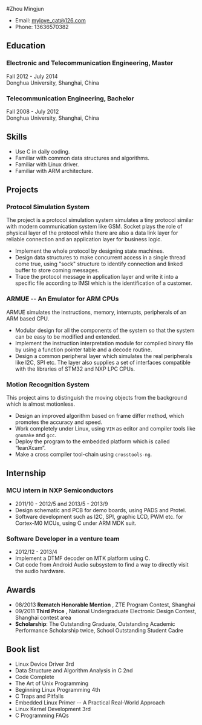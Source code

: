 #Zhou Mingjun 

* Email: mylove_cat@126.com
* Phone: 13636570382 

## Education
### Electronic and Telecommunication Engineering, Master
Fall 2012 - July 2014  
Donghua University, Shanghai, China

### Telecommunication Engineering, Bachelor
Fall 2008 - July 2012  
Donghua University, Shanghai, China

## Skills

* Use C in daily coding.
* Familiar with common data structures and algorithms.
* Familiar with Linux driver.
* Familiar with ARM architecture.

## Projects

### Protocol Simulation System

The project is a protocol simulation system simulates a tiny protocol similar with modern communication system like GSM. Socket plays the role of physical layer of the protocol while there are also a data link layer for reliable connection and an application layer for business logic.

* Implement the whole protocol by designing state machines.
* Design data structures to make concurrent access in a single thread come true, using "sock" structure to identify connection and linked buffer to store coming messages.
* Trace the protocol message in application layer and write it into a specific file according to IMSI which is the identification of a customer.

### ARMUE -- An Emulator for ARM CPUs

ARMUE simulates the instructions, memory, interrupts, peripherals of an ARM based CPU.

* Modular design for all the components of the system so that the system can be easy to be modified and extended.
* Implement the instruction interpretation module for compiled binary file by using a function pointer table and a decode routine.
* Design a common peripheral layer which simulates the real peripherals like I2C, SPI etc. The layer also supplies a set of interfaces compatible with the libraries of STM32 and NXP LPC CPUs.

### Motion Recognition System

This project aims to distinguish the moving objects from the background which is almost motionless.

* Design an improved algorithm based on frame differ method, which promotes the accuracy and speed.
* Work completely under Linux, using `VIM` as editor and compiler tools like `gnumake` and `gcc`.
* Deploy the program to the embedded platform which is called “leanXcam”.
* Make a cross compiler tool-chain using `crosstools-ng`. 

## Internship

### MCU intern in NXP Semiconductors

* 2011/10 - 2012/5 and 2013/5 - 2013/9
* Design schematic and PCB for demo boards, using PADS and Protel.
* Software development such as I2C, SPI, graphic LCD, PWM etc. for Cortex-M0 MCUs, using C under ARM MDK suit.

### Software Developer in a venture team

* 2012/12 - 2013/4 
* Implement a DTMF decoder on MTK platform using C.
* Cut code from Android Audio subsystem to find a way to directly visit the audio hardware.

## Awards
* 08/2013 **Rematch Honorable Mention** , ZTE Program Contest, Shanghai
* 09/2011 **Third Price** , National Undergraduate Electronic Design Contest, Shanghai contest area
* **Scholarship**: The Outstanding Graduate, Outstanding Academic Performance Scholarship twice, School Outstanding Student Cadre

## Book list
* Linux Device Driver 3rd
* Data Structure and Algorithm Analysis in C 2nd
* Code Complete
* The Art of Unix Programming
* Beginning Linux Programming 4th
* C Traps and Pitfalls
* Embedded Linux Primer -- A Practical Real-World Approach
* Linux Kernel Development 3rd
* C Programming FAQs
